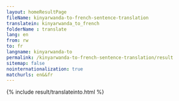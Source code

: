 ```yaml
---
layout: homeResultPage
fileName: kinyarwanda-to-french-sentence-translation
translatein: kinyarwanda_to_french
folderName : translate
lang: en
from: rw
to: fr
langname: kinyarwanda-to
permalink: /kinyarwanda-to-french-sentence-translation/result
sitemap: false
nointernationalization: true
matchurls: en&&fr
---
```

{% include result/translateinto.html %}

<script src="/js/result/translation.js" data-foldername="{{page.folderName}}" data-lang="{{page.lang}}"></script>
